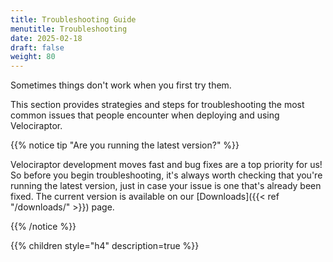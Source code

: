```yaml
---
title: Troubleshooting Guide
menutitle: Troubleshooting
date: 2025-02-18
draft: false
weight: 80
---
```


Sometimes things don't work when you first try them.

This section provides strategies and steps for troubleshooting the most common
issues that people encounter when deploying and using Velociraptor.

{{% notice tip "Are you running the latest version?" %}}

Velociraptor development moves fast and bug fixes are a top priority for us! So
before you begin troubleshooting, it's always worth checking that you're running
the latest version, just in case your issue is one that's already been fixed.
The current version is available on our [Downloads]({{< ref "/downloads/" >}})
page.

{{% /notice %}}

{{% children style="h4" description=true %}}


